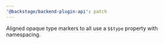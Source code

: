 ```yaml
---
'@backstage/backend-plugin-api': patch
---
```


Aligned opaque type markers to all use a `$$type` property with namespacing.
